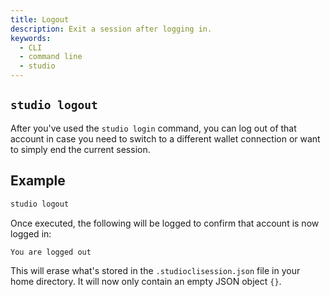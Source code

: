 ```yaml
---
title: Logout
description: Exit a session after logging in.
keywords:
  - CLI
  - command line
  - studio
---
```


## `studio logout`

After you've used the `studio login` command, you can log out of that account in case you need to switch to a different wallet connection or want to simply end the current session.

## Example

```bash
studio logout
```

Once executed, the following will be logged to confirm that account is now logged in:

```md
You are logged out
```

This will erase what's stored in the `.studioclisession.json` file in your home directory. It will now only contain an empty JSON object `{}`.
